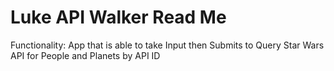 # Luke API Walker Read Me

Functionality: App that is able to take Input then Submits to Query Star Wars API for People and Planets by API ID